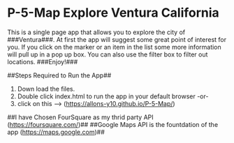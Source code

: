 # P-5-Map Explore Ventura California
This is a single page app that allows you to explore the city of ###Ventura###. At first the app will suggest some great point of interest for you. If you click on the marker or an item in the list some more information will pull up in a pop up box. You can also use the filter box to filter out locations. ###Enjoy!###

##Steps Required to Run the App##
1. Down load the files.
2. Double click index.html to run the app in your default browser
 -or-
1. click on this --> (https://allons-y10.github.io/P-5-Map/)

##I have Chosen FourSquare as my thrid party API (https://foursquare.com/)##
##Google Maps API is the fountdation of the app (https://maps.google.com)##
